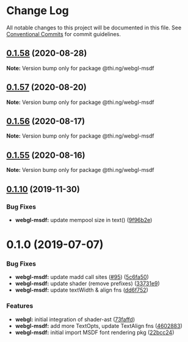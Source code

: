 # Change Log

All notable changes to this project will be documented in this file.
See [Conventional Commits](https://conventionalcommits.org) for commit guidelines.

## [0.1.58](https://github.com/thi-ng/umbrella/compare/@thi.ng/webgl-msdf@0.1.57...@thi.ng/webgl-msdf@0.1.58) (2020-08-28)

**Note:** Version bump only for package @thi.ng/webgl-msdf





## [0.1.57](https://github.com/thi-ng/umbrella/compare/@thi.ng/webgl-msdf@0.1.56...@thi.ng/webgl-msdf@0.1.57) (2020-08-20)

**Note:** Version bump only for package @thi.ng/webgl-msdf





## [0.1.56](https://github.com/thi-ng/umbrella/compare/@thi.ng/webgl-msdf@0.1.55...@thi.ng/webgl-msdf@0.1.56) (2020-08-17)

**Note:** Version bump only for package @thi.ng/webgl-msdf





## [0.1.55](https://github.com/thi-ng/umbrella/compare/@thi.ng/webgl-msdf@0.1.54...@thi.ng/webgl-msdf@0.1.55) (2020-08-16)

**Note:** Version bump only for package @thi.ng/webgl-msdf





## [0.1.10](https://github.com/thi-ng/umbrella/compare/@thi.ng/webgl-msdf@0.1.9...@thi.ng/webgl-msdf@0.1.10) (2019-11-30)

### Bug Fixes

* **webgl-msdf:** update mempool size in text() ([9f96b2e](https://github.com/thi-ng/umbrella/commit/9f96b2ec525cd8d8a5d5e31d39352f0c6e350991))

# 0.1.0 (2019-07-07)

### Bug Fixes

* **webgl-msdf:** update madd call sites ([#95](https://github.com/thi-ng/umbrella/issues/95)) ([5c6fa50](https://github.com/thi-ng/umbrella/commit/5c6fa50))
* **webgl-msdf:** update shader (remove prefixes) ([33731e9](https://github.com/thi-ng/umbrella/commit/33731e9))
* **webgl-msdf:** update textWidth & align fns ([dd6f752](https://github.com/thi-ng/umbrella/commit/dd6f752))

### Features

* **webgl:** initial integration of shader-ast ([73faffd](https://github.com/thi-ng/umbrella/commit/73faffd))
* **webgl-msdf:** add more TextOpts, update TextAlign fns ([4602883](https://github.com/thi-ng/umbrella/commit/4602883))
* **webgl-msdf:** initial import MSDF font rendering pkg ([22bcc24](https://github.com/thi-ng/umbrella/commit/22bcc24))
